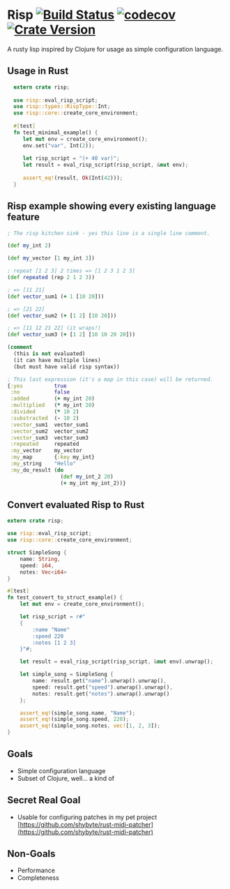 # Risp [![Build Status](https://travis-ci.org/shybyte/risp.svg?branch=master)](https://travis-ci.org/shybyte/risp) [![codecov](https://codecov.io/gh/shybyte/risp/branch/master/graph/badge.svg)](https://codecov.io/gh/shybyte/risp) [![Crate Version](https://img.shields.io/crates/v/risp.svg)](https://crates.io/crates/risp)

A rusty lisp inspired by Clojure for usage as simple configuration language.
 
## Usage in Rust

```rust
  extern crate risp;
  
  use risp::eval_risp_script;
  use risp::types::RispType::Int;
  use risp::core::create_core_environment;
  
  #[test]
  fn test_minimal_example() {
     let mut env = create_core_environment();
     env.set("var", Int(2));
  
     let risp_script = "(+ 40 var)";
     let result = eval_risp_script(risp_script, &mut env);
  
     assert_eq!(result, Ok(Int(42)));
  }
```

## Risp example showing every existing language feature

```clojure
; The risp kitchen sink - yes this line is a single line comment.

(def my_int 2)

(def my_vector [1 my_int 3])

; repeat [1 2 3] 2 times => [1 2 3 1 2 3]
(def repeated (rep 2 1 2 3))

; => [11 21]
(def vector_sum1 (+ 1 [10 20]))

; => [21 22]
(def vector_sum2 (+ [1 2] [10 20]))

; => [11 12 21 22] (it wraps!)
(def vector_sum3 (+ [1 2] [10 10 20 20]))

(comment
  (this is not evaluated)
  (it can have multiple lines)
  (but must have valid risp syntax))

; This last expression (it's a map in this case) will be returned.
{:yes          true
 :no           false
 :added        (+ my_int 20)
 :multiplied   (* my_int 20)
 :divided      (* 10 2)
 :substracted  (- 10 2)
 :vector_sum1  vector_sum1
 :vector_sum2  vector_sum2
 :vector_sum3  vector_sum3
 :repeated     repeated
 :my_vector    my_vector
 :my_map       {:key my_int}
 :my_string    "Hello"
 :my_do_result (do
                 (def my_int_2 20)
                 (+ my_int my_int_2))}
```            


## Convert evaluated Risp to Rust 
```rust
extern crate risp;

use risp::eval_risp_script;
use risp::core::create_core_environment;

struct SimpleSong {
    name: String,
    speed: i64,
    notes: Vec<i64>
}

#[test]
fn test_convert_to_struct_example() {
    let mut env = create_core_environment();

    let risp_script = r#"
    {
        :name "Name"
        :speed 220
        :notes [1 2 3]
    }"#;

    let result = eval_risp_script(risp_script, &mut env).unwrap();

    let simple_song = SimpleSong {
        name: result.get("name").unwrap().unwrap(),
        speed: result.get("speed").unwrap().unwrap(),
        notes: result.get("notes").unwrap().unwrap()
    };

    assert_eq!(simple_song.name, "Name");
    assert_eq!(simple_song.speed, 220);
    assert_eq!(simple_song.notes, vec![1, 2, 3]);
}

```

## Goals
* Simple configuration language
* Subset of Clojure, well... a kind of

## Secret Real Goal
* Usable for configuring patches in my pet project [https://github.com/shybyte/rust-midi-patcher](https://github.com/shybyte/rust-midi-patcher) 

## Non-Goals    
* Performance
* Completeness
 
 